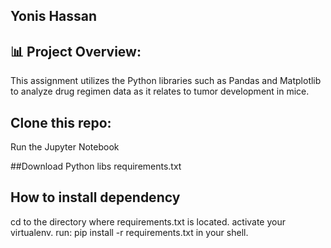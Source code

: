 
## Yonis Hassan 

## 📊 Project Overview: 

This assignment utilizes the Python libraries such as Pandas and Matplotlib to analyze drug regimen data as it relates to tumor development in mice.

## Clone this repo: 
Run the Jupyter Notebook

##Download Python libs
requirements.txt

## How to install dependency
cd to the directory where requirements.txt is located.
activate your virtualenv.
run: pip install -r requirements.txt in your shell.




